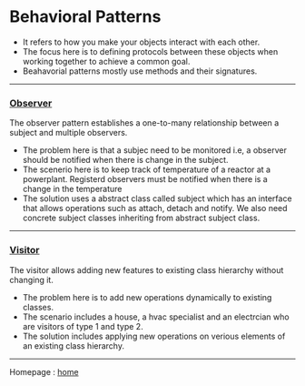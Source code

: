 # Behavioral Patterns

* It refers to how you make your objects interact with each other.
* The focus here is to defining protocols between these objects when working together to achieve a common goal.
* Beahavorial patterns mostly use methods and their signatures.

***

### [Observer](https://github.com/rauljrz/python-design-patterns/tree/main/3%20-%20Behavional%20Patterns/01-Observer)

The observer pattern establishes a one-to-many relationship between a subject and multiple observers.

* The problem here is that a subjec need to be monitored i.e, a observer should be notified when there is change in the subject.
* The scenerio here is to keep track of temperature of a reactor at a powerplant. Registerd observers must be notified when there is a change in the temperature
* The solution uses a abstract class called subject which has an interface that allows operations such as attach, detach and notify. We also need concrete subject classes inheriting from abstract subject class.

***

### [Visitor](https://github.com/rauljrz/python-design-patterns/tree/main/3%20-%20Behavional%20Patterns/02-Visitor)
The visitor allows adding new features to existing class hierarchy without changing it.

* The problem here is to add new operations dynamically to existing classes.
* The scenario includes a house, a hvac specialist and an electrcian who are visitors of type 1 and type 2.
* The solution includes applying new operations on verious elements of an existing class hierarchy.

***

Homepage : [home](https://github.com/rauljrz/python-design-patterns/tree/main)